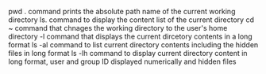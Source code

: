 pwd . command prints the absolute path name of the current working directory
ls. command to display the content list of the current directory
cd ~ command that chnages the working directory to the user's home directory
-l command that displays the current dircetory contents in a long format
ls -al command to list current directory contents including the hidden files in long format
ls -lh command to display current directory content in long format, user and group ID displayed numerically and hidden files